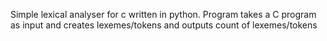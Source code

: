 Simple lexical analyser for c written in python.
Program takes a C program as input and creates lexemes/tokens and outputs count of lexemes/tokens
